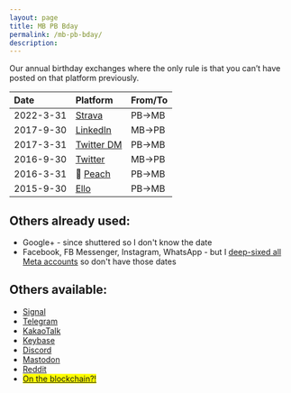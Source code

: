 ```yaml
---
layout: page
title: MB PB Bday
permalink: /mb-pb-bday/
description: 
---
```

Our annual birthday exchanges where the only rule is that you can’t have posted on that platform previously.

| Date | Platform | From/To |
| :---    | :---  | :---  |
| 2022-3-31 | <i class="fab fa-strava"></i> <a href="https://www.strava.com/activities/6910839279#comments" target="_blank">Strava</a> | PB→MB |
| 2017-9-30 | <i class="fab fa-linkedin-in"></i> <a href="https://www.linkedin.com/messaging/thread/2-NGYzNGQzNDItMWRkOC01NTMwLWExMjQtMmQ1NjI4YWFkMDYxXzAwMA==/" target="_blank">LinkedIn</a> | MB→PB |
| 2017-3-31 | <i class="fab fa-twitter"></i> <a href="https://twitter.com/messages/compose?recipient_id=19028711" target="_blank">Twitter DM</a> | PB→MB |
| 2016-9-30 | <i class="fab fa-twitter"></i> <a href="https://twitter.com/Skytop1/status/782006760831873025?t=5gXpGsAZ6I0SrKlHEPr-pQ&s=19" target="_blank">Twitter</a> | MB→PB |
| 2016-3-31 | &#127825; <a href="http://peach.cool/" target="_blank">Peach</a> | PB→MB |
| 2015-9-30 | <i class="fab fa-ello"></i> <a href="https://ello.co/birney/post/mmmcxjyhytucpmfuaxj4za" target="_blank">Ello</a> | PB→MB |

## Others already used:
- <i class="fa-brands fa-google-plus-g"></i> Google+ - since shuttered so I don't know the date
- <i class="fa-brands fa-meta"></i> Facebook, FB Messenger, Instagram, WhatsApp - but I [deep-sixed all Meta accounts](/fb/) so don't have those dates

## Others available:
- <a href="https://signal.org" target="_blank">Signal</a>
- <i class="fab fa-telegram"></i> <a href="https://t.me/berensp" target="_blank">Telegram</a>
- <a href="https://www.kakaocorp.com/page/service/service/KakaoTalk?lang=ENG&tab=all" target="_blank">KakaoTalk</a>
- <i class="fab fa-keybase"></i> <a href="https://keybase.io/berens" target="_blank">Keybase</a>
- <i class="fab fa-discord"></i> <a href="https://discordapp.com/users/181094465874821120" target="_blank">Discord</a>
- <i class="fab fa-mastodon"></i> <a rel="me" href="https://mastodon.cloud/@berens" target="_blank">Mastodon</a>
- <i class="fab fa-reddit"></i> <a href="https://reddit.com/user/berensp" target="_blank">Reddit</a>
- <mark><i class="fab fa-ethereum"></i> <a href="https://app.ens.domains/name/berensp.eth/details" target="_blank">On the blockchain?!</a></mark>